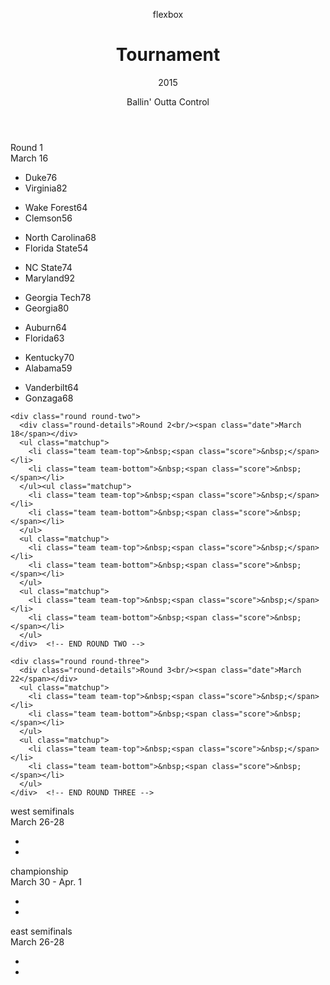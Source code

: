 <head>
  <meta charset="utf-8">
  <meta http-equiv="X-UA-Compatible" content="IE=edge,chrome=1">
  <meta name="viewport" content="width=device-width,initial-scale=1.0">
  <link href="https://maxcdn.bootstrapcdn.com/font-awesome/4.2.0/css/font-awesome.min.css" rel="stylesheet">
  <link href='https://fonts.googleapis.com/css?family=Holtwood+One+SC' rel='stylesheet' type='text/css'>
  <link href='https://fonts.googleapis.com/css?family=Kaushan+Script|Herr+Von+Muellerhoff' rel='stylesheet' type='text/css'>
  <link href='https://fonts.googleapis.com/css?family=Abel' rel='stylesheet' type='text/css'>
  <link href='https://fonts.googleapis.com/css?family=Istok+Web|Roboto+Condensed:700' rel='stylesheet' type='text/css'>

  <title>March Madness Stock Matchup</title>
</head>
<body>
  <header class="hero">
    <div class="hero-wrap">
     <p class="intro" id="intro">flexbox</p>
     <h1 id="headline">Tournament</h1>
     <p class="year"><i class="fa fa-star"></i> 2015 <i class="fa fa-star"></i></p>
     <p>Ballin' Outta Control</p>
   </div>
  </header>
  <section id="bracket">
  <div class="container">
  <div class="split split-one">
    <div class="round round-one current">
      <div class="round-details">Round 1<br/><span class="date">March 16</span></div>
      <ul class="matchup">
        <li class="team team-top">Duke<span class="score">76</span></li>
        <li class="team team-bottom">Virginia<span class="score">82</span></li>
      </ul>
      <ul class="matchup">
        <li class="team team-top">Wake Forest<span class="score">64</span></li>
        <li class="team team-bottom">Clemson<span class="score">56</span></li>
      </ul>
      <ul class="matchup">
        <li class="team team-top">North Carolina<span class="score">68</span></li>
        <li class="team team-bottom">Florida State<span class="score">54</span></li>
      </ul>
      <ul class="matchup">
        <li class="team team-top">NC State<span class="score">74</span></li>
        <li class="team team-bottom">Maryland<span class="score">92</span></li>
      </ul>     
      <ul class="matchup">
        <li class="team team-top">Georgia Tech<span class="score">78</span></li>
        <li class="team team-bottom">
        Georgia<span class="score">80</span></li>
      </ul> 
      <ul class="matchup">
        <li class="team team-top">Auburn<span class="score">64</span></li>
        <li class="team team-bottom">Florida<span class="score">63</span></li>
      </ul> 
      <ul class="matchup">
        <li class="team team-top">Kentucky<span class="score">70</span></li>
        <li class="team team-bottom">Alabama<span class="score">59</span></li>
      </ul>
      <ul class="matchup">
        <li class="team team-top">Vanderbilt<span class="score">64</span></li>
        <li class="team team-bottom">Gonzaga<span class="score">68</span></li>
      </ul>                   
    </div>
    <!-- END ROUND ONE -->

    <div class="round round-two">
      <div class="round-details">Round 2<br/><span class="date">March 18</span></div>     
      <ul class="matchup">
        <li class="team team-top">&nbsp;<span class="score">&nbsp;</span></li>
        <li class="team team-bottom">&nbsp;<span class="score">&nbsp;</span></li>
      </ul><ul class="matchup">
        <li class="team team-top">&nbsp;<span class="score">&nbsp;</span></li>
        <li class="team team-bottom">&nbsp;<span class="score">&nbsp;</span></li>
      </ul> 
      <ul class="matchup">
        <li class="team team-top">&nbsp;<span class="score">&nbsp;</span></li>
        <li class="team team-bottom">&nbsp;<span class="score">&nbsp;</span></li>
      </ul>
      <ul class="matchup">
        <li class="team team-top">&nbsp;<span class="score">&nbsp;</span></li>
        <li class="team team-bottom">&nbsp;<span class="score">&nbsp;</span></li>
      </ul>                   
    </div>  <!-- END ROUND TWO -->
    
    <div class="round round-three">
      <div class="round-details">Round 3<br/><span class="date">March 22</span></div>     
      <ul class="matchup">
        <li class="team team-top">&nbsp;<span class="score">&nbsp;</span></li>
        <li class="team team-bottom">&nbsp;<span class="score">&nbsp;</span></li>
      </ul> 
      <ul class="matchup">
        <li class="team team-top">&nbsp;<span class="score">&nbsp;</span></li>
        <li class="team team-bottom">&nbsp;<span class="score">&nbsp;</span></li>
      </ul>                   
    </div>  <!-- END ROUND THREE -->    
  </div> 
  <div class="champion">
    <div class="semis-l">
      <div class="round-details">west semifinals <br/><span class="date">March 26-28</span></div>   
      <ul class ="matchup championship">
        <li class="team team-top">&nbsp;<span class="vote-count">&nbsp;</span></li>
        <li class="team team-bottom">&nbsp;<span class="vote-count">&nbsp;</span></li>
      </ul>
    </div>
    <div class="final">
      <i class="fa fa-trophy"></i>
      <div class="round-details">championship <br/><span class="date">March 30 - Apr. 1</span></div>    
      <ul class ="matchup championship">
        <li class="team team-top">&nbsp;<span class="vote-count">&nbsp;</span></li>
        <li class="team team-bottom">&nbsp;<span class="vote-count">&nbsp;</span></li>
      </ul>
    </div>
    <div class="semis-r">   
      <div class="round-details">east semifinals <br/><span class="date">March 26-28</span></div>   
      <ul class ="matchup championship">
        <li class="team team-top">&nbsp;<span class="vote-count">&nbsp;</span></li>
        <li class="team team-bottom">&nbsp;<span class="vote-count">&nbsp;</span></li>
      </ul>
    </div>  
  </div>

